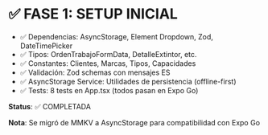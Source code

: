 # ✅ FASE 1: SETUP INICIAL

- ✅ Dependencias: AsyncStorage, Element Dropdown, Zod, DateTimePicker
- ✅ Tipos: OrdenTrabajoFormData, DetalleExtintor, etc.
- ✅ Constantes: Clientes, Marcas, Tipos, Capacidades
- ✅ Validación: Zod schemas con mensajes ES
- ✅ AsyncStorage Service: Utilidades de persistencia (offline-first)
- ✅ Tests: 8 tests en App.tsx (todos pasan en Expo Go)

**Status**: ✅ COMPLETADA

**Nota**: Se migró de MMKV a AsyncStorage para compatibilidad con Expo Go

```
